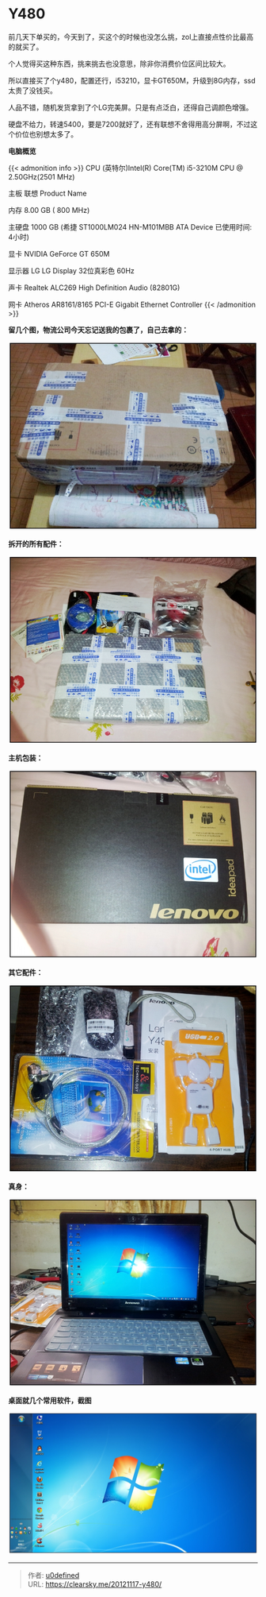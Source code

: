 # Y480


前几天下单买的，今天到了，买这个的时候也没怎么挑，zol上直接点性价比最高的就买了。

个人觉得买这种东西，挑来挑去也没意思，除非你消费价位区间比较大。

所以直接买了个y480，配置还行，i53210，显卡GT650M，升级到8G内存，ssd太贵了没钱买。

人品不错，随机发货拿到了个LG完美屏。只是有点泛白，还得自己调颜色增强。

硬盘不给力，转速5400，要是7200就好了，还有联想不舍得用高分屏啊，不过这个价位也别想太多了。

**电脑概览**

{{< admonition info >}}
CPU  (英特尔)Intel(R) Core(TM) i5-3210M CPU @ 2.50GHz(2501 MHz)

主板  联想 Product Name

内存  8.00 GB (   800 MHz)

主硬盘  1000 GB (希捷 ST1000LM024 HN-M101MBB ATA Device 已使用时间: 4小时)

显卡  NVIDIA GeForce GT 650M  

显示器  LG LG Display 32位真彩色 60Hz

声卡  Realtek ALC269 High Definition Audio (82801G)

网卡  Atheros AR8161/8165 PCI-E Gigabit Ethernet Controller
{{< /admonition >}}


**留几个图，物流公司今天忘记送我的包裹了，自己去拿的：**

![包裹](2350871388.jpg "包裹")

**拆开的所有配件：**

![配件](3877173048.jpg "配件")

**主机包装：**

![主机包装](2821632953.jpg "主机包装")

**其它配件：**

![杂件](4134275867.jpg "杂件")

**真身：**

![真身](1141894393.jpg "真身")

**桌面就几个常用软件，截图**

![桌面](2558022167.jpg "桌面")


---

> 作者: [u0defined](http://clearsky.me/)  
> URL: https://clearsky.me/20121117-y480/  

